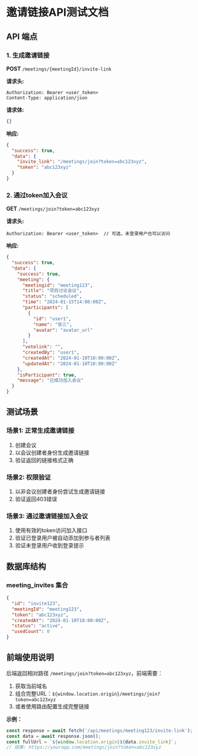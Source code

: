 # 邀请链接API测试文档

## API 端点

### 1. 生成邀请链接
**POST** `/meetings/{meetingId}/invite-link`

**请求头:**
```
Authorization: Bearer <user_token>
Content-Type: application/json
```

**请求体:**
```json
{}
```

**响应:**
```json
{
  "success": true,
  "data": {
    "invite_link": "/meetings/join?token=abc123xyz",
    "token": "abc123xyz"
  }
}
```

### 2. 通过token加入会议
**GET** `/meetings/join?token=abc123xyz`

**请求头:**
```
Authorization: Bearer <user_token>  // 可选，未登录用户也可以访问
```

**响应:**
```json
{
  "success": true,
  "data": {
    "success": true,
    "meeting": {
      "meetingid": "meeting123",
      "title": "项目讨论会议",
      "status": "scheduled",
      "time": "2024-01-15T14:00:00Z",
      "participants": [
        {
          "id": "user1",
          "name": "张三",
          "avatar": "avatar_url"
        }
      ],
      "votelink": "",
      "createdBy": "user1",
      "createdAt": "2024-01-10T10:00:00Z",
      "updatedAt": "2024-01-10T10:00:00Z"
    },
    "isParticipant": true,
    "message": "已成功加入会议"
  }
}
```

## 测试场景

### 场景1: 正常生成邀请链接
1. 创建会议
2. 以会议创建者身份生成邀请链接
3. 验证返回的链接格式正确

### 场景2: 权限验证
1. 以非会议创建者身份尝试生成邀请链接
2. 验证返回403错误

### 场景3: 通过邀请链接加入会议
1. 使用有效的token访问加入接口
2. 验证已登录用户被自动添加到参与者列表
3. 验证未登录用户收到登录提示


## 数据库结构

### meeting_invites 集合
```json
{
  "id": "invite123",
  "meetingId": "meeting123",
  "token": "abc123xyz",
  "createdAt": "2024-01-10T10:00:00Z",
  "status": "active",
  "usedCount": 0
}
```

## 前端使用说明

后端返回相对路径 `/meetings/join?token=abc123xyz`，前端需要：

1. 获取当前域名
2. 组合完整URL：`${window.location.origin}/meetings/join?token=abc123xyz`
3. 或者使用路由配置生成完整链接

**示例：**
```javascript
const response = await fetch('/api/meetings/meeting123/invite-link');
const data = await response.json();
const fullUrl = `${window.location.origin}${data.invite_link}`;
// 结果: https://yourapp.com/meetings/join?token=abc123xyz
```
